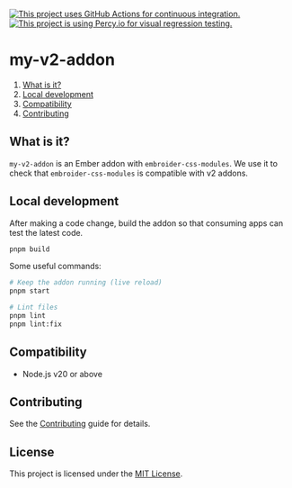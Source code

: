 [![This project uses GitHub Actions for continuous integration.](https://github.com/ijlee2/embroider-css-modules/actions/workflows/ci.yml/badge.svg)](https://github.com/ijlee2/embroider-css-modules/actions/workflows/ci.yml)
[![This project is using Percy.io for visual regression testing.](https://percy.io/static/images/percy-badge.svg)](https://percy.io/Isaac/embroider-css-modules)

# my-v2-addon

1. [What is it?](#what-is-it)
1. [Local development](#local-development)
1. [Compatibility](#compatibility)
1. [Contributing](#contributing)


## What is it?

`my-v2-addon` is an Ember addon with `embroider-css-modules`. We use it to check that `embroider-css-modules` is compatible with v2 addons.


## Local development

After making a code change, build the addon so that consuming apps can test the latest code.

```sh
pnpm build
```

Some useful commands:

```sh
# Keep the addon running (live reload)
pnpm start

# Lint files
pnpm lint
pnpm lint:fix
```


## Compatibility

- Node.js v20 or above


## Contributing

See the [Contributing](../../CONTRIBUTING.md) guide for details.


## License

This project is licensed under the [MIT License](../../LICENSE.md).
